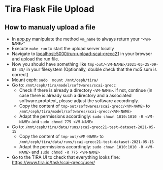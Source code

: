 # Tira Flask File Upload

## How to manualy upload a file

- In [app.py](app.py) manipulate the method `vm_name` to always return your `"<VM-NAME>"`
- Execute `make run` to start the upload server locally
- Navigate to [localhost:5000/run-upload-scai-qrecc21](localhost:5000/run-upload-scai-qrecc21) in your browser and upload the run file.
- Now you should have something like `tmp-out/<VM-NAME>/2021-05-25-09-03-43/` in your filesystem (Optionally, double check that the md5 sum is correct)
- Mount ceph: `sudo  mount /mnt/ceph/tira/`
- Go to: `/mnt/ceph/tira/model/softwares/scai-qrecc`
  - Check if there is already a directory `<VM-NAME>`. if not, continue (in case there is already such a directory and a associated software.prototext, please adjust the software accordingly.
  - Copy the content of `tmp-out/softwares/scai-qrecc/<VM-NAME>` to `/mnt/ceph/tira/model/softwares/scai-qrecc/<VM-NAME>`
  - Adapt the permissions accordingly: `sudo chown 1010:1010 -R <VM-NAME>`  and `sudo chmod 775 <VM-NAME>`
- Go to: `/mnt/ceph/tira/data/runs/scai-qrecc21-test-dataset-2021-05-15`
  - Copy the content of `tmp-out/<VM-NAME>` to `/mnt/ceph/tira/data/runs/scai-qrecc21-test-dataset-2021-05-15`
  - Adapt the permissions accordingly: `sudo chown 1010:1010 -R <VM-NAME>`  and `sudo chmod -R 775 <VM-NAME>`
- Go to the TIRA UI to check that everything looks fine: https://www.tira.io/task/scai-qrecc/user/<VM-NAME>
